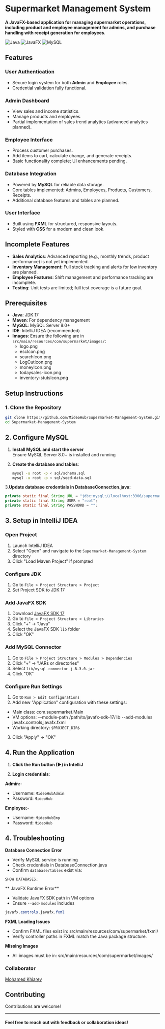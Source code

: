 # Supermarket Management System

**A JavaFX-based application for managing supermarket operations, including product and employee management for admins, and purchase handling with receipt generation for employees.**

![Java](https://img.shields.io/badge/Java-17-blue)
![JavaFX](https://img.shields.io/badge/JavaFX-17-orange)
![MySQL](https://img.shields.io/badge/MySQL-8.0+-blue)

## Features
###  User Authentication
- Secure login system for both **Admin** and **Employee** roles.
- Credential validation fully functional.

### Admin Dashboard
- View sales and income statistics.
- Manage products and employees.
- Partial implementation of sales trend analytics (advanced analytics planned).

### Employee Interface
- Process customer purchases.
- Add items to cart, calculate change, and generate receipts.
- Basic functionality complete; UI enhancements pending.

### Database Integration
- Powered by **MySQL** for reliable data storage.
- Core tables implemented: Admins, Employees, Products, Customers, Receipts.
- Additional database features and tables are planned.

### User Interface
- Built using **FXML** for structured, responsive layouts.
- Styled with **CSS** for a modern and clean look.

## Incomplete Features
- **Sales Analytics**: Advanced reporting (e.g., monthly trends, product performance) is not yet implemented.
- **Inventory Management**: Full stock tracking and alerts for low inventory are planned.
- **Employee Features**: Shift management and performance tracking are incomplete.
- **Testing**: Unit tests are limited; full test coverage is a future goal.


## Prerequisites
- **Java**: JDK 17
- **Maven**: For dependency management
- **MySQL**: MySQL Server 8.0+
- **IDE**: IntelliJ IDEA (recommended)
- **Images**: Ensure the following are in `src/main/resources/com/supermarket/images/`:
    - logo.png
    - escIcon.png
    - searchIcon.png
    - LogOutIcon.png
    - moneyIcon.png
    - todaysales-icon.png
    - inventory-stutsIcon.png

## Setup Instructions

### 1. Clone the Repository
```bash
git clone https://github.com/MideoHub/Supermarket-Management-System.git
cd Supermarket-Management-System
```
## 2. Configure MySQL

1. **Install MySQL and start the server**  
   Ensure MySQL Server 8.0+ is installed and running

2. **Create the database and tables**:
   ```bash
   mysql -u root -p < sql/schema.sql
   mysql -u root -p < sql/seed-data.sql
   ```

3.**Update database credentials in DatabaseConnection.java:**

```java
private static final String URL = "jdbc:mysql://localhost:3306/supermarket";
private static final String USER = "root"; 
private static final String PASSWORD = "";
```
## 3. Setup in IntelliJ IDEA

### Open Project
1. Launch IntelliJ IDEA
2. Select "Open" and navigate to the `Supermarket-Management-System` directory
3. Click "Load Maven Project" if prompted

### Configure JDK
1. Go to `File > Project Structure > Project`
2. Set Project SDK to JDK 17

### Add JavaFX SDK
1. Download [JavaFX SDK 17](https://gluonhq.com/products/javafx/)
2. Go to `File > Project Structure > Libraries`
3. Click "+" → "Java"
4. Select the JavaFX SDK `lib` folder
5. Click "OK"

### Add MySQL Connector
1. Go to `File > Project Structure > Modules > Dependencies`
2. Click "+" → "JARs or directories"
3. Select `lib/mysql-connector-j-8.3.0.jar`
4. Click "OK"

### Configure Run Settings
1. Go to `Run > Edit Configurations`
2. Add new "Application" configuration with these settings:
- Main class: com.supermarket.Main
- VM options: --module-path /path/to/javafx-sdk-17/lib --add-modules javafx.controls,javafx.fxml
- Working directory: `$PROJECT_DIR$`
3. Click "Apply" → "OK"

## 4. Run the Application

1. **Click the Run button (▶) in IntelliJ**

2. **Login credentials**:

**Admin:**-
- Username: `MideoHubAdmin`
- Password: `MideoHub`

**Employee:**-
- Username: `MideoHubEmp`
- Password: `MideoHub`


## 4. Troubleshooting
**Database Connection Error**
- Verify MySQL service is running
- Check credentials in DatabaseConnection.java
- Confirm `database/tables` exist via:
```sql
SHOW DATABASES;
```

** JavaFX Runtime Error**
- Validate JavaFX SDK path in VM options
-  Ensure `--add-modules` includes
```java
javafx.controls,javafx.fxml
```
**FXML Loading Issues**
- Confirm FXML files exist in:
  src/main/resources/com/supermarket/fxml/
-  Verify controller paths in FXML match the Java package structure.

**Missing Images**
- All images must be in:
  src/main/resources/com/supermarket/images/


### Collaborator

[Mohamed Khiarey](https://github.com/khairy-nio)


## Contributing

Contributions are welcome!

-------------
#### Feel free to reach out with feedback or collaboration ideas!
